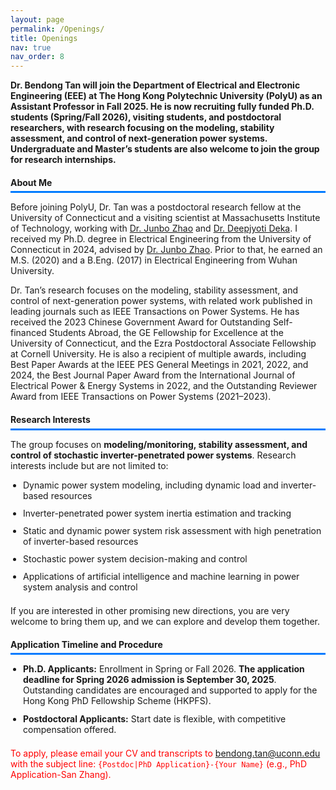 ```yaml
---
layout: page
permalink: /Openings/
title: Openings
nav: true
nav_order: 8
---
```


<!-- ==================== CSS ==================== -->
<style>
/* -------------------- Section Titles -------------------- */
.section-title {
    padding-bottom: 0.4em;
    border-bottom: 3px solid #007BFF;
    margin-bottom: 0.4em;
    display: block; 
}

/* -------------------- Blue line under h4 -------------------- */
h4 {
    border-bottom: 1.5px solid #007BFF;
    padding-bottom: 0.4em;
    margin-bottom: 0.4em;
    width: 100%; 
    display: block; 
}

/* -------------------- List styling for faculty profile -------------------- */
.faculty-profile ul {
    list-style: disc;       /* 显示黑点 */
    padding-left: 20px;     /* 缩进 */
    margin-bottom: 1.5em;
}

.faculty-profile li {
    margin-bottom: 0.8em;
}

/* -------------------- Highlight text -------------------- */
.highlight {
    background-color: #FFFFE0;
    color: #D32F2F;
    font-weight: bold;
    padding: 0.1em 0.3em;
    border-radius: 3px;
}
</style>

<!-- ==================== HTML ==================== -->

<p><strong>Dr. Bendong Tan will join the Department of Electrical and Electronic Engineering (EEE) at The Hong Kong Polytechnic University (PolyU) as an Assistant Professor in Fall 2025. He is now recruiting fully funded Ph.D. students (Spring/Fall 2026), visiting students, and postdoctoral researchers, with research focusing on the modeling, stability assessment, and control of next-generation power systems. Undergraduate and Master’s students are also welcome to join the group for research internships.</strong></p>

<div class="faculty-profile">
    <h4 class="section-title">About Me</h4>
    <p>Before joining PolyU, Dr. Tan was a postdoctoral research fellow at the University of Connecticut and a visiting scientist at Massachusetts Institute of Technology, working with <a href="https://engineering.dartmouth.edu/community/faculty/junbo-zhao">Dr. Junbo Zhao</a> 
and 
<a href="https://energy.mit.edu/profile/deepjyoti-deka/">Dr. Deepjyoti Deka</a>. 
I received my Ph.D. degree in Electrical Engineering from the University of Connecticut in 2024, advised by 
<a href="https://engineering.dartmouth.edu/community/faculty/junbo-zhao">Dr. Junbo Zhao</a>.  Prior to that, he earned an M.S. (2020) and a B.Eng. (2017) in Electrical Engineering from Wuhan University.</p>
    <p>Dr. Tan’s research focuses on the modeling, stability assessment, and control of next-generation power systems, with related work published in leading journals such as IEEE Transactions on Power Systems. He has received the 2023 Chinese Government Award for Outstanding Self-financed Students Abroad, the GE Fellowship for Excellence at the University of Connecticut, and the Ezra Postdoctoral Associate Fellowship at Cornell University. He is also a recipient of multiple awards, including Best Paper Awards at the IEEE PES General Meetings in 2021, 2022, and 2024, the Best Journal Paper Award from the International Journal of Electrical Power & Energy Systems in 2022, and the Outstanding Reviewer Award from IEEE Transactions on Power Systems (2021–2023).</p>
</div>

<div class="faculty-profile">
    <h4 class="section-title">Research Interests</h4>
    <p>The group focuses on <strong>modeling/monitoring, stability assessment, and control of stochastic inverter-penetrated power systems</strong>. Research interests include but are not limited to:</p>
    <ul>
        <li>Dynamic power system modeling, including dynamic load and inverter-based resources</li>
        <li>Inverter-penetrated power system inertia estimation and tracking</li>
        <li>Static and dynamic power system risk assessment with high penetration of inverter-based resources</li>
        <li>Stochastic power system decision-making and control</li>
        <li>Applications of artificial intelligence and machine learning in power system analysis and control</li>
    </ul>
    <p>If you are interested in other promising new directions, you are very welcome to bring them up, and we can explore and develop them together.</p>
</div>

<div class="faculty-profile">
    <h4 class="section-title">Application Timeline and Procedure</h4>
    <ul>
        <li><strong>Ph.D. Applicants:</strong> Enrollment in Spring or Fall 2026. <strong>The application deadline for Spring 2026 admission is September 30, 2025</strong>. Outstanding candidates are encouraged and supported to apply for the Hong Kong PhD Fellowship Scheme (HKPFS).</li>
        <li><strong>Postdoctoral Applicants:</strong> Start date is flexible, with competitive compensation offered.</li>
    </ul>
    <p style="color: red;">
    To apply, please email your CV and transcripts to 
    <a href="mailto:bendong.tan@uconn.edu">bendong.tan@uconn.edu</a> with the subject line: <code>{Postdoc|PhD Application}-{Your Name}</code> (e.g., PhD Application-San Zhang).
</p>

</div>


